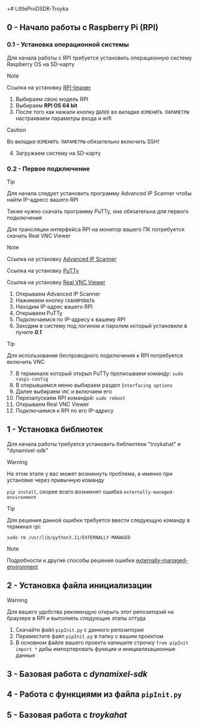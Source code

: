 +# LittleProDSDK-Troyka

## 0 - Начало работы с Raspberry Pi (RPI)

### 0.1 - Установка операционной системы

Для начала работы с RPI требуется установить операционную систему Raspberry OS на SD-карту
> [!NOTE]
> Ссылка на установку [RPI-Imager](https://www.raspberrypi.com/software/)

1. Выбираем свою модель RPI
2. Выбираем **RPI OS 64 bit**
3. После того как нажали кнопку `ДАЛЕЕ` во вкладке `ИЗМЕНИТЬ ПАРАМЕТРЫ` настраиваем параметры входа и wifi
   
> [!CAUTION]
> Во вкладке `ИЗМЕНИТЬ ПАРАМЕТРЫ` обязательно включить SSH!

4. Загружаем систему на SD-карту

### 0.2 - Первое подключение

> [!TIP]
> Для начала следует установить программу Advanced IP Scanner чтобы найти IP-адресс вашего RPI
> 
> Также нужно скачать программу PuTTy, она обязательна для первого подключения
>
> Для трансляции интерфейса RPI на монитор вашего ПК потребуется скачать Real VNC Viewer

> [!NOTE]
> Ссылка на установку [Advanced IP Scanner](https://www.advanced-ip-scanner.com/ru/)
>
> Cсылка на установку [PuTTy](https://www.putty.org/)
>
> Ссылка на установку [Real VNC Viewer](https://www.realvnc.com/en/connect/download/viewer/?lai_sr=20-24&lai_sl=l)

1. Открываем Advanced IP Scanner
2. Нажимаем кнопку `СКАНИРОВАТЬ`
3. Находим IP-адрес вашего RPI
4. Открываем PuTTy
5. Подключаемся по IP-адресу к вашему RPI
6. Заходим в систему под логином и паролем который установили в пункте ***0.1***

> [!TIP]
> Для использования беспроводного подключения к RPI потребуется включить VNC

7. В терминале который открыл PuTTy прописываем команду: `sudo raspi-config`
8. В открывшемся меню выбираем раздел `Interfacing options`
9. Далее выбираем `VNC` и включаем его
10. Перезапускаем RPI командой: `sudo reboot`
11. Открываем Real VNC Viewer
12. Подключаемся к RPI по его IP-адресу

## 1 - Установка библиотек
Для начала работы требуется установить библиотеки "troykahat" и "dynamixel-sdk"

> [!WARNING]
> На этом этапе у вас может возникнуть проблема, а именно при установке через привычную команду
>
> `pip install`, скорее всего возникнет ошибка `externally-managed-environment`

> [!TIP]
> Для решения данной ошибки требуется ввести следующую команду в терминал rpi:
>
> `sudo rm /usr/lib/python3.11/EXTERNALLY-MANAGED`

> [!NOTE]
> Подробности и другие способы решения ошибки [externally-managed-environment](https://stackoverflow-com.translate.goog/questions/75608323/how-do-i-solve-error-externally-managed-environment-every-time-i-use-pip-3?_x_tr_sl=en&_x_tr_tl=ru&_x_tr_hl=ru&_x_tr_pto=sc)

## 2 - Установка файла инициализации 

> [!WARNING]
> Для вашего удобства рекомендую открыть этот репозиторий на браузере в RPI и выполнять следующие этапы оттуда

1. Скачайте файл `pipInit.py` с данного репозитория
2. Переместите файл `pipInit.py` в папку с вашим проектом
3. В основном файле вашего проекта напишите строчку `from pipInit import *` дабы импортировать функции и инициализационные данные

## 3 - Базовая работа с ***dynamixel-sdk***

## 4 - Работа с функциями из файла `pipInit.py`

## 5 - Базовая работа с ***troykahat***



